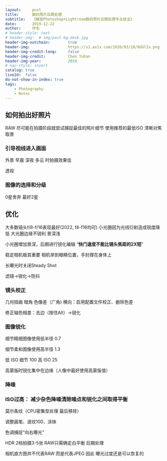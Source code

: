 ```yaml
---
layout:     post
title:      数码照片后期处理
subtitle:   《解密Photoshop+Lightroom数码照片后期处理专业技法》
date:       2019-12-22
author:     炸毛
# header-style: text
# header-img:  # img/post-bg-desk.jpg
header-img-outchain:        true
header-img:                 https://s1.ax1x.com/2020/03/18/8dGlIx.png
header-img-credit-long:     false
header-img-credit:          Chen Yuhan
header-img-year:            2019
# nav-style: invert
catalog: true
live2d:  false
do-not-show-in-index: true
tags:
    - Photography
    - Notes
---
```



## 如何拍出好照片

RAW  尽可能在拍摄阶段就尝试捕捉最佳的照片细节  使用推荐的最低ISO 清晰对焦 取景

### 引导视线进入画面

外景 早晨 深夜 多云 时拍摄效果佳

透视

### 图像的选择和分级

0星舍弃  最好2星

## 优化

大多数镜头f/8-f/16表现最好(2022, f4-f16均可) 小光圈因为光线衍射造成锐度降低 大光圈边缘不锐利 景深浅

小光圈增加景深，后期进行锐化编辑 “**快门速度不能比镜头焦距的2X短**”

稳定相机极其重要 相机举到眼睛位置，手肘撑在身体上

长曝光时关闭Steady Shot

滤镜->锐化->防抖

### 镜头校正

几何扭曲 暗角 色像差（广角)  横向：启用配置文件校正、删除色差

修正轴色相差：去边（按住Alt）->锐化

### 图像锐化

细节精细图像使用低半径 0.7

细节柔和图像使用高半径 1.3

低 ISO 细节 100 高 ISO 25

高蒙版时锐化集中在边缘（人像中最好使用高蒙版值）

### 降噪

### ISO过高： 减少杂色降噪清除噪点和锐化之间取得平衡

莫尔条纹（CPU密集型处理 最后移除）

调整画笔、波纹100、涂抹

色调捕捉“向右曝光”

HDR 2档拍摄3-5张 RAW只需确定白平衡 后期处理

相机直方图并不代表RAW 而是代表JPEG 因此 曝光过度还是可以恢复的

